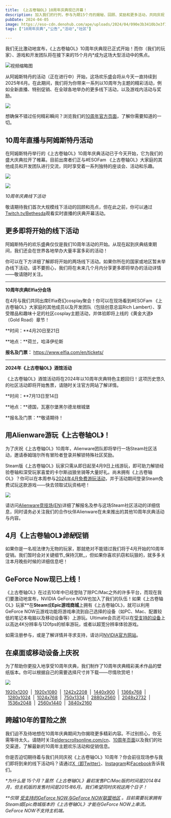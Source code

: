 ```yaml
---
title: 《上古卷轴OL》10周年庆典现已开幕！
description: 加入我们的行列，参与为期15个月的揭秘、回顾、奖励和更多活动，共同庆祝《上古卷轴OL》辉煌的10年。 
pubDate: 2024-04-05
image: https://eso-cdn.denohub.com/ape/uploads/2024/04/090e3b3410b3e3f18b3eab1d51e72ded.jpg
tags: ["10周年庆典","公告","活动","社区"]

---
```


我们无比激动地宣布，《上古卷轴OL》10周年庆典现已正式开始！而你（我们的玩家）、游戏和开发团队将在接下来的15个月内\*成为这场大型活动中的焦点。 

![视频缩略图](https://i.ytimg.com/vi/sWP7NIOcBQo/maxresdefault.jpg)

从阿姆斯特丹的活动（正在进行中）开始，这场欢乐盛会将从今天一直持续到2025年6月。在此期间，我们将为你带来一系列以10周年为主题的精彩活动，例如全新直播、特别促销、在全球各地举办的更多线下活动，以及游戏内活动与奖励。

![](https://eso-cdn.denohub.com/ape/uploads/2024/04/ed3e30c9252c052134a913fdea0d9eca.jpg)

想确保不错过任何精彩瞬间？浏览我们的[10周年官方页面](https://www.elderscrollsonline.com/cn/anniversary)，了解你需要知道的一切。

## 10周年直播与阿姆斯特丹活动

在阿姆斯特丹举行的《上古卷轴OL》10周年庆典活动已于今天开始，它为我们的盛大庆典拉开了帷幕。目前出席者们正与#ESOFam
《上古卷轴OL》大家庭的其他成员和开发团队进行交流，同时享受着一系列独特的座谈会、活动和乐趣。

![](https://eso-cdn.denohub.com/ape/uploads/2024/04/5e725d7546636e28c6c198e161abf708.jpg)

![](https://eso-cdn.denohub.com/ape/uploads/2024/04/12f9e2cded2e59c88d5741a1cfefa7c6.jpg)

<p class="text-gray-500 text-sm text-center"><i>10周年庆典线下活动</i></p>

敬请期待我们首次大规模线下活动的回顾和亮点，但在此之前，你可以通过[Twitch.tv/Bethesda](https://www.twitch.tv/bethesda)观看实时直播的庆典开幕活动。

## 更多即将开始的线下活动

阿姆斯特丹的欢乐盛典仅仅是我们10周年活动的开始。从现在起到庆典结束期间，我们还会在世界各地举办大量丰富多彩的活动！

你可以在下方详细了解即将开始的两场线下活动。如果你所在的国家或地区暂未举办线下活动，请不要担心，我们将在未来几个月内分享更多即将举办的活动详情——敬请随时关注。

---

**10周年庆典Elfia分会场**

在4月与我们共同出席Elfia奇幻cosplay聚会！你可以在现场看到#ESOFam
《上古卷轴OL》大家庭的其他成员以及开发团队（包括创意总监Rich
Lambert）、享受赠品和趣味十足的社区cosplay主题活动，并体验即将上线的《黄金大道》（Gold Road）章节！

**时间：**4月20日至21日

**地点：**荷兰，哈泽伊伦斯

**报名及门票：** <https://www.elfia.com/en/tickets/>

---

**2024年《上古卷轴OL》酒馆活动**

《上古卷轴OL》酒馆活动将在2024年以10周年庆典特色主题回归！这项历史悠久的社区活动即将开始售票，请随时关注官方网站了解详情。

**时间：**7月13日至14日

**地点：**德国，瓦塞尔堡黑尔德龙根城堡

**报名及门票：**敬请期待！

## 用Alienware游玩《上古卷轴OL》！

为了庆祝《上古卷轴OL》10周年，Alienware团队即将举行一场Steam社区活动，邀请泰姆瑞尔所有冒险者登录并解锁特殊社区奖励。

Steam版《上古卷轴OL》玩家只需从即日起至4月9日上线游玩，即可助力解锁经验卷轴和深受玩家喜爱的卡尔斯战狼坐骑等大量好礼。尚未拥有《上古卷轴OL》？你可以在本周参与[2024年4月免费游玩活动](https://www.elderscrollsonline.com/cn/freeplay)，并于活动期间登录Steam免费试玩这款游戏——快去领取试玩资格吧！

![](https://eso-cdn.denohub.com/ape/uploads/2024/04/88b60d7712d5ec5af3ebfcbcd2a8acdf.jpg)

请访问[Alienware竞技场(EN)](https://na.alienwarearena.com/steam/community-event/the-elder-scrolls-online-community-event)详细了解报名及参与这场Steam社区活动的详细信息，同时请务必关注我们的合作伙伴Alienware在未来推出的其他10周年庆典活动与内容。

## 4月《上古卷轴OL》*诡秘*促销

如果你是一名视法律为无物的玩家，那就绝对不能错过我们将于4月开始的10周年促销。我们暂时会对关键细节_保持沉默_，但如果你喜欢扒窃和玩狠的，就多多关注本月晚些时候的详细信息吧！

## GeForce Now现已上线！

《上古卷轴OL》在过去10年中已经登陆了除PC/Mac之外的许多平台，而现在我们要激动地宣布，NVIDIA GeForce
NOW也加入了我们的队伍！如果《上古卷轴OL》玩家\*\*在**Steam**或**Epic游戏商城**上拥有《上古卷轴OL》，就可以利用GeForce
NOW云游戏功能将游戏串流到自己选择的设备（如PC、Mac、配置较低的笔记本电脑以及移动设备等）上游玩。Ultimate会员还可以在[受支持的设备](https://nvidia.custhelp.com/app/answers/detail/a_id/5462)上以高达4K分辨率与120fps的帧率游玩，或者以超宽分辨率体验游戏。 

如需注册参与，或是了解详情并寻求支持，请访问[NVIDIA官方网站](https://www.nvidia.com/zh-tw/geforce-now/)。

## 在桌面或移动设备上庆祝

为了帮助你更投入地享受10周年庆典，我们制作了10周年庆典精彩美术作品的壁纸版本。你可以根据自己的需要选择尺寸并下载——尽情欣赏吧！

![](https://eso-cdn.denohub.com/ape/uploads/2024/03/7c1c91911c4d35c3ead081d60af55b48.jpg)

<p class="text-gray-500 text-sm text-center"><a href="https://esosslfiles-a.akamaihd.net/ape/uploads/2024/03/28868d371805efdf0109a0e36ce4d794.jpg?no-resize" target="_blank">1920x1200</a>  |  <a href="https://esosslfiles-a.akamaihd.net/ape/uploads/2024/03/0355d9307d6b5d536550995bf23a3837.jpg?no-resize" target="_blank">1920x1080</a>  |  <a href="https://esosslfiles-a.akamaihd.net/ape/uploads/2024/03/9e4673e5efa313f9ad29e1d6e74e566f.jpg?no-resize" target="_blank">1242x2208</a>  |  <a href="https://esosslfiles-a.akamaihd.net/ape/uploads/2024/03/f1b027fea5e687c8da5cfaa6f295519f.jpg?no-resize" target="_blank">1440x900</a>  |  <a href="https://esosslfiles-a.akamaihd.net/ape/uploads/2024/03/de9f71c14e827b97fb33c21e39823b74.jpg?no-resize" target="_blank">1366x768</a>  |  <a href="https://esosslfiles-a.akamaihd.net/ape/uploads/2024/03/e626add416beedbab45c87d373d0e1d1.jpg?no-resize" target="_blank">1280x1024</a>  |  <a href="https://esosslfiles-a.akamaihd.net/ape/uploads/2024/03/690d218040e7477a177b915ff43624c8.jpg?no-resize" target="_blank">1024x768</a>  |  <a href="https://esosslfiles-a.akamaihd.net/ape/uploads/2024/03/38c220b8fbc7f23deb7ea1c11987bc5e.jpg?no-resize" target="_blank">750x1334</a>  |  <a href="https://esosslfiles-a.akamaihd.net/ape/uploads/2024/03/b6eb3e3285ede5e9cd84d29952f83ffe.jpg?no-resize" target="_blank">2880x2560</a>  |  <a href="https://esosslfiles-a.akamaihd.net/ape/uploads/2024/03/ac2c45d7a1a453a4e45410c13a19f3e2.jpg?no-resize" target="_blank">2048x2732</a>  |  <a href="https://esosslfiles-a.akamaihd.net/ape/uploads/2024/03/cbabe2b4efb1362c59a841ba88c1803b.jpg?no-resize" target="_blank">1536x2048</a>  |  <a href="https://esosslfiles-a.akamaihd.net/ape/uploads/2024/03/01e5b5f8b50630943e4928420d66d771.jpg?no-resize" target="_blank">2560x1440</a>  |  <a href="https://esosslfiles-a.akamaihd.net/ape/uploads/2024/03/7c1c91911c4d35c3ead081d60af55b48.jpg?no-resize" target="_blank">3840x2160</a></p>

## 跨越10年的冒险之旅

我们迫不及待地想在10周年庆典期间为你揭晓更多精彩内容。不过别担心，你无需等待太久。请随时关注[elderscrollsonline.com/cn](https://www.elderscrollsonline.com/)、[10周年页面](https://www.elderscrollsonline.com/cn/anniversary)以及我们的社交渠道，了解最新的10周年主题欢乐活动和促销信息。

你是否迫切期待着与我们共同庆祝《上古卷轴OL》10周年？你会前往现场参与我们即将到来的线下活动吗？请通过[X（即Twitter）](https://twitter.com/TESOnline)、[Instagram](https://www.instagram.com/elderscrollsonline/)和[Facebook](https://www.facebook.com/elderscrollsonline)告诉我们。 

_\*为什么是
15个月？虽然《上古卷轴OL》最初发售PC/Mac版的时间是2014年4月，但主机版的发售时间是2015年6月。我们希望同时庆祝这两个日子！_

_\*\*仅限_
[_受支持的GeForce NOW与GeForce NOW联盟地区_](https://nvidia.custhelp.com/app/answers/detail/a_id/5023/~/what-are-the-supported-locations-for-geforce-now%3F)
_。目前需要玩家拥有Steam或Epic商城版本的《上古卷轴OL》才能在GeForce NOW上串流。GeForce NOW不支持主机端。_

